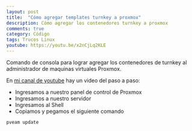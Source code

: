 ```yaml
---
layout: post
title:  "Cómo agregar templates turnkey a proxmox"
description: Cómo agregar los contenedores turnkey a proxmox
comments: true
category: Código
tags: Trucos Linux
youtube: https://youtu.be/x2nCjLq2KLE
---
```

Comando de consola para lograr agregar los contenedores de turnkey al administrador de maquinas virtuales Proxmox.

En <a target="_blank" href="{{ page.youtube }}">mi canal de youtube</a> hay un video del paso a paso:

* Ingresamos a nuestro panel de control de Proxmox
* Ingresamos a nuestro servidor
* Ingresamos al Shell
* Copiamos y pegamos el siguiente comando

```csharp
pveam update
```
